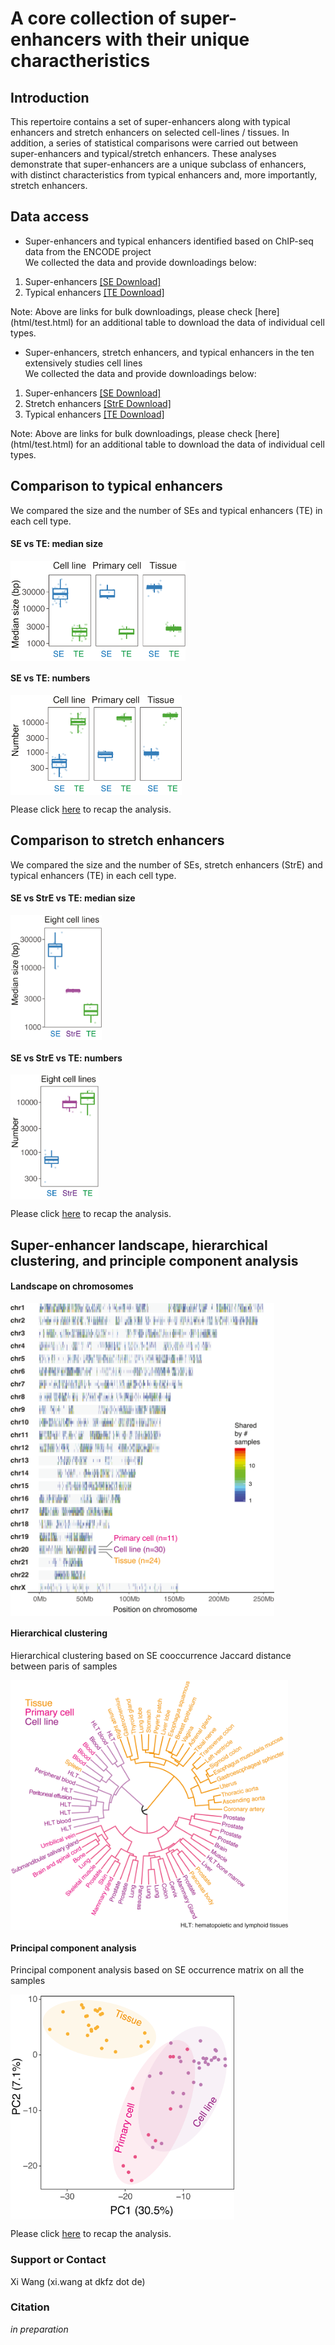# A core collection of super-enhancers with their unique charactheristics 

## Introduction
This repertoire contains a set of super-enhancers along with typical enhancers and stretch enhancers on selected cell-lines / tissues. In addition, a series of statistical comparisons were carried out between super-enhancers and typical/stretch enhancers. These analyses demonstrate that super-enhancers are a unique subclass of enhancers, with distinct characteristics from typical enhancers and, more importantly, stretch enhancers.  

## Data access
* Super-enhancers and typical enhancers identified based on ChIP-seq data from the ENCODE project  
  We collected the data and provide downloadings below: 
1. Super-enhancers [[SE Download]](files/)  
2. Typical enhancers [[TE Download]](files/)   
<p>Note: Above are links for bulk downloadings, please check [here](html/test.html) for an additional table to download the data of individual cell types. </p>   

* Super-enhancers, stretch enhancers, and typical enhancers in the ten extensively studies cell lines  
  We collected the data and provide downloadings below: 
1. Super-enhancers [[SE Download]](files/)  
2. Stretch enhancers [[StrE Download]](files/)   
3. Typical enhancers [[TE Download]](files/)  
<p>Note: Above are links for bulk downloadings, please check [here](html/test.html) for an additional table to download the data of individual cell types.  </p>    
  
## Comparison to typical enhancers  
We compared the size and the number of SEs and typical enhancers (TE) in each cell type.  

#### SE vs TE: median size   
<p>
  <img src="images/SEvsTE_size.png" align="center" height="160px">
</p>

#### SE vs TE: numbers    
<p>
  <img src="images/SEvsTE_number.png" align="center" height="160px">
</p>

Please click [here](html/test.html) to recap the analysis.   
  
## Comparison to stretch enhancers   
We compared the size and the number of SEs, stretch enhancers (StrE) and typical enhancers (TE) in each cell type.  

#### SE vs StrE vs TE: median size   
<p>
  <img src="images/SEvsStrEvsTE_size.png" align="center" height="200px">
</p>

#### SE vs StrE vs TE: numbers    
<p>
  <img src="images/SEvsStrEvsTE_number.png" align="center" height="200px">
</p>

Please click [here](html/test.html) to recap the analysis.   

## Super-enhancer landscape, hierarchical clustering, and principle component analysis  
#### Landscape on chromosomes  
<p>
  <img src="images/SElandscape.png" align="center" height="500px">
</p>

#### Hierarchical clustering  
Hierarchical clustering based on SE cooccurrence Jaccard distance between paris of samples  
<p>
  <img src="images/SEclustering.png" align="center" height="400px">
</p>

#### Principal component analysis  
Principal component analysis based on SE occurrence matrix on all the samples  
<p>
  <img src="images/SEpca.png" align="center" height="360px">
</p>

Please click [here](html/test.html) to recap the analysis.   
  
### Support or Contact
Xi Wang (xi.wang at dkfz dot de)

### Citation 
_in preparation_


